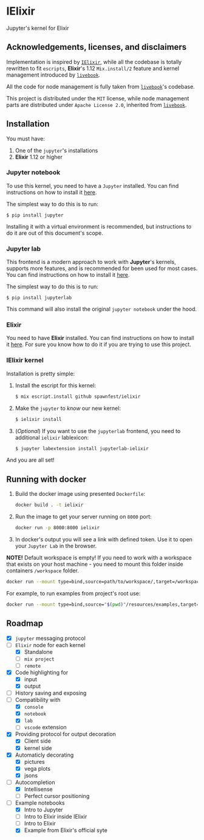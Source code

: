 # IElixir

Jupyter's kernel for Elixir

## Acknowledgements, licenses, and disclaimers

Implementation is inspired by [`IElixir`](https://github.com/pprzetacznik/IElixir), while all the codebase is totally rewritten to fit `escripts`, **Elixir**'s 1.12 `Mix.install/2` feature and kernel management introduced by [`livebook`](https://github.com/livebook-dev/livebook).

All the code for node management is fully taken from [`livebook`](https://github.com/livebook-dev/livebook)'s codebase.

This project is distributed under the `MIT` license, while node management parts are distributed under `Apache License 2.0`, inherited from [`livebook`](https://github.com/livebook-dev/livebook).

## Installation

You must have:

1. One of the `jupyter`'s installations
1. **Elixir** 1.12 or higher

### Jupyter notebook

To use this kernel, you need to have a `Jupyter` installed. You can find instructions on how to install it [here](https://jupyter.readthedocs.io/en/latest/install/notebook-classic.html).

The simplest way to do this is to run:

    $ pip install jupyter

Installing it with a virtual environment is recommended, but instructions to do it are out of this document's scope.

### Jupyter lab

This frontend is a modern approach to work with **Jupyter**'s kernels, supports more features, and is recommended for been used for most cases.
You can find instructions on how to install it [here](https://jupyterlab.readthedocs.io/en/stable/getting_started/installation.html).

The simplest way to do this is to run:

    $ pip install jupyterlab

This command will also install the original `jupyter notebook` under the hood.

### Elixir

You need to have **Elixir** installed. You can find instructions on how to install it [here](https://elixir-lang.org/install.html).
For sure you know how to do it if you are trying to use this project.

### IElixir kernel

Installation is pretty simple:

1. Install the escript for this kernel:
   
   ```bash
   $ mix escript.install github spawnfest/ielixir
   ```

1. Make the `jupyter` to _know_ our new kernel:

    ```bash
    $ ielixir install
    ```

1. (_Optional_) If you want to use the `jupyterlab` frontend, you need to additional `ielixir` lablexicon:

    ```bash
    $ jupyter labextension install jupyterlab-ielixir
    ```


And you are all set!

## Running with docker

1. Build the docker image using presented `Dockerfile`:
    
    ```bash
    docker build . -t ielixir
    ```

1. Run the image to get your server running on `8000` port:

    ```bash
    docker run -p 8000:8000 ielixir
    ```

1. In docker's output you will see a link with defined token. Use it to open your `Jupyter Lab` in the browser.

**NOTE!** Default workspace is empty! If you need to work with a workspace that exists on your host machine - 
you need to mount this folder inside containers `/workspace` folder.

```bash
docker run --mount type=bind,source=path/to/workspace/,target=/workspace -p 8000:8000 ielixir
```

For example, to run examples from project's root use:

```bash
docker run --mount type=bind,source="$(pwd)"/resources/examples,target=/workspace -p 8000:8000 ielixir
```


## Roadmap

- [x] `jupyter` messaging protocol
- [ ] `Elixir` node for each kernel
  - [x] Standalone
  - [ ] `mix project`
  - [ ] `remote`
- [x] Code highlighting for 
  - [x] input
  - [x] output
- [ ] History saving and exposing
- [ ] Compatibility with 
  - [x] `console`
  - [x] `notebook`
  - [x] `lab`
  - [ ] `vscode` extension
- [x] Providing protocol for output decoration
  - [x] Client side
  - [x] kernel side
- [x] Automaticly decorating
  - [x] pictures 
  - [x] vega plots
  - [x] jsons
- [ ] Autocompletion
  - [x] Intellisense
  - [ ] Perfect cursor positioning
- [ ] Example notebooks
  - [x] Intro to Jupyter
  - [ ] Intro to Elixir inside IElixir
  - [ ] Intro to Elixir
  - [x] Example from Elixir's official syte
